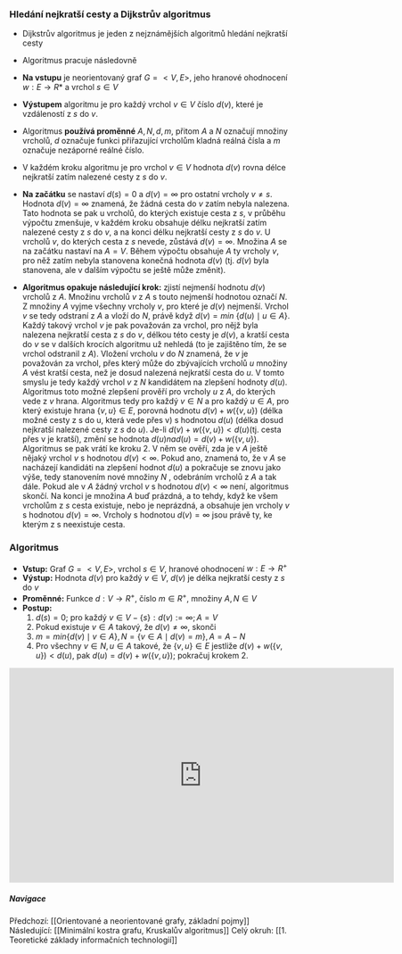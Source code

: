 ### Hledání nejkratší cesty a Dijkstrův algoritmus
- Dijkstrův algoritmus je jeden z nejznámějších algoritmů hledání nejkratší cesty

- Algoritmus pracuje následovně
- **Na vstupu** je neorientovaný graf $G = <V, E>$, jeho hranové ohodnocení $w: E \rightarrow R*$ a vrchol $s \in V$
- **Výstupem** algoritmu je pro každý vrchol $v \in V$ číslo $d(v)$, které je vzdáleností z $s$ do $v$.
- Algoritmus **používá proměnné** $A, N, d, m$, přitom $A$ a $N$ označují množiny vrcholů, $d$ označuje funkci přiřazující vrcholům kladná reálná čísla a $m$ označuje nezáporné reálné číslo.

- V každém kroku algoritmu je pro vrchol $v \in V$ hodnota $d(v)$ rovna délce nejkratší zatím nalezené cesty z $s$ do $v$.

- **Na začátku** se nastaví $d(s) = 0$ a $d(v) = \infty$ pro ostatní vrcholy $v \neq s$. Hodnota $d(v) = \infty$ znamená, že žádná cesta do $v$ zatím nebyla nalezena. Tato hodnota se pak u vrcholů, do kterých existuje cesta z $s$, v průběhu výpočtu zmenšuje, v každém kroku obsahuje délku nejkratší zatím nalezené cesty z $s$ do $v$, a na konci délku nejkratší cesty z $s$ do $v$. U vrcholů $v$, do kterých cesta z $s$ nevede, zůstává $d(v) = \infty$. Množina $A$ se na začátku nastaví na $A = V$. Během výpočtu obsahuje $A$ ty vrcholy $v$, pro něž zatím nebyla stanovena konečná hodnota $d(v)$ (tj. $d(v)$ byla stanovena, ale v dalším výpočtu se ještě může změnit). 
- **Algoritmus opakuje následující krok:** zjistí nejmenší hodnotu $d(v)$ vrcholů z $A$. Množinu vrcholů $v$ z $A$ s touto nejmenší hodnotou označí $N$. Z množiny $A$ vyjme všechny vrcholy $v$, pro které je $d(v)$ nejmenší. Vrchol $v$ se tedy odstraní z $A$ a vloží do $N$, právě když $d(v) = min\ \{d(u) \mid u \in A\}$. Každý takový vrchol $v$ je pak považován za vrchol, pro nějž byla nalezena nejkratší cesta z $s$ do $v$, délkou této cesty je $d(v)$, a kratší cesta do $v$ se v dalších krocích algoritmu už nehledá (to je zajištěno tím, že se vrchol odstranil z $A$). Vložení vrcholu $v$ do $N$ znamená, že $v$ je považován za vrchol, přes který může do zbývajících vrcholů $u$ množiny $A$ vést kratší cesta, než je dosud nalezená nejkratší cesta do $u$. V tomto smyslu je tedy každý vrchol $v$ z $N$ kandidátem na zlepšení hodnoty $d(u)$. Algoritmus toto možné zlepšení prověří pro vrcholy $u$ z $A$, do kterých vede z $v$ hrana. Algoritmus tedy pro každý $v \in N$ a pro každý $u \in A$, pro který existuje hrana $\{v, u\} \in E$, porovná hodnotu $d(v) + w(\{v, u\})$ (délka možné cesty z s do u, která vede přes v) s hodnotou $d(u)$ (délka dosud nejkratší nalezené cesty z $s$ do $u$). Je-li $d(v) + w(\{v, u\}) < d(u)$(tj. cesta přes v je kratší), změní se hodnota $d(u) na d(u) = d(v) + w(\{v, u\})$. Algoritmus se pak vrátí ke kroku 2. V něm se ověří, zda je v $A$ ještě nějaký vrchol $v$ s hodnotou $d(v) < \infty$. Pokud ano, znamená to, že v $A$ se nacházejí kandidáti na zlepšení hodnot $d(u)$ a pokračuje se znovu jako výše, tedy stanovením nové množiny $N$ , odebráním vrcholů z $A$ a tak dále. Pokud ale v $A$ žádný vrchol $v$ s hodnotou $d(v) < \infty$ není, algoritmus skončí. Na konci je množina $A$ buď prázdná, a to tehdy, když ke všem vrcholům z $s$ cesta existuje, nebo je neprázdná, a obsahuje jen vrcholy $v$ s hodnotou $d(v) = \infty$. Vrcholy s hodnotou $d(v) = \infty$ jsou právě ty, ke kterým z s neexistuje cesta.

### Algoritmus
- **Vstup:** Graf $G = <V, E>$, vrchol $s \in V$, hranové ohodnocení $w: E \rightarrow R^{+}$
- **Výstup:** Hodnota $d(v)$ pro každý $v \in V$, $d(v)$ je délka nejkratší cesty z $s$ do $v$
- **Proměnné:** Funkce $d: V \rightarrow R^{+}$, číslo $m \in R^{+}$, množiny $A, N \in V$
- **Postup:**
	1. $d(s) = 0$; pro každý $v \in V - \{s\}: d(v):= \infty ; A = V$
	2. Pokud existuje $v \in A$ takový, že $d(v) \neq \infty$, skonči
	3. $m = min\{d(v) \mid v \in A\}, N= \{ v \in A \mid d(v)=m \}, A = A - N$
	4. Pro všechny $v \in N, u \in A$ takové, že $\{v,u\} \in E$ jestliže $d(v) + w(\{v,u\}) < d(u),$ pak $d(u)=d(v)+w(\{v,u\});$ pokračuj krokem $2.$


<iframe width="690" height="385" src="https://www.youtube.com/embed/_lHSawdgXpI?si=d6NouOUOCmePLEzT" title="YouTube video player" frameborder="0" allow="accelerometer; autoplay; clipboard-write; encrypted-media; gyroscope; picture-in-picture; web-share" referrerpolicy="strict-origin-when-cross-origin" allowfullscreen></iframe>

##### Navigace
Předchozí:  [[Orientované a neorientované grafy, základní pojmy]]
Následující: [[Minimální kostra grafu, Kruskalův algoritmus]]
Celý okruh: [[1. Teoretické základy informačních technologií]]